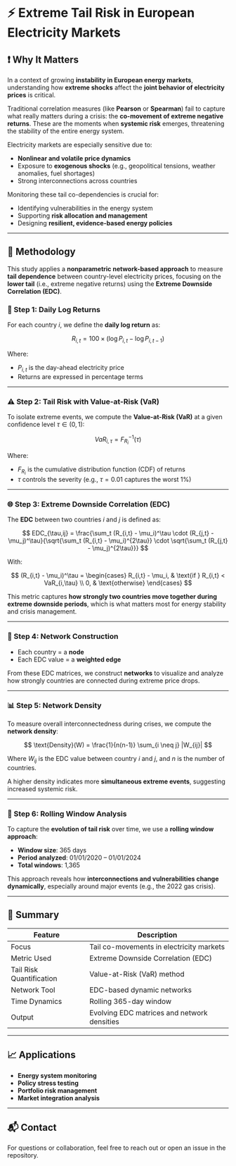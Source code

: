 # ⚡ Extreme Tail Risk in European Electricity Markets

## ❗ Why It Matters

In a context of growing **instability in European energy markets**, understanding how **extreme shocks** affect the **joint behavior of electricity prices** is critical.

Traditional correlation measures (like **Pearson** or **Spearman**) fail to capture what really matters during a crisis: the **co-movement of extreme negative returns**. These are the moments when **systemic risk** emerges, threatening the stability of the entire energy system.

Electricity markets are especially sensitive due to:

- **Nonlinear and volatile price dynamics**
- Exposure to **exogenous shocks** (e.g., geopolitical tensions, weather anomalies, fuel shortages)
- Strong interconnections across countries

Monitoring these tail co-dependencies is crucial for:

- Identifying vulnerabilities in the energy system  
- Supporting **risk allocation and management**
- Designing **resilient, evidence-based energy policies**

---

## 🧠 Methodology

This study applies a **nonparametric network-based approach** to measure **tail dependence** between country-level electricity prices, focusing on the **lower tail** (i.e., extreme negative returns) using the **Extreme Downside Correlation (EDC)**.

### 🔢 Step 1: Daily Log Returns

For each country $i$, we define the **daily log return** as:

$$
R_{i,t} = 100 \times (\log P_{i,t} - \log P_{i,t-1})
$$

Where:
- $P_{i,t}$ is the day-ahead electricity price
- Returns are expressed in percentage terms

---

### ⚠️ Step 2: Tail Risk with Value-at-Risk (VaR)

To isolate extreme events, we compute the **Value-at-Risk (VaR)** at a given confidence level $\tau \in (0, 1)$:

$$
VaR_{i,\tau} = F^{-1}_{R_i}(\tau)
$$

Where:
- $F_{R_i}$ is the cumulative distribution function (CDF) of returns
- $\tau$ controls the severity (e.g., $\tau = 0.01$ captures the worst 1%)

---

### 🌐 Step 3: Extreme Downside Correlation (EDC)

The **EDC** between two countries $i$ and $j$ is defined as:

$$
EDC_{\tau,ij} = \frac{\sum_t (R_{i,t} - \mu_i)^\tau \cdot (R_{j,t} - \mu_j)^\tau}{\sqrt{\sum_t (R_{i,t} - \mu_i)^{2\tau}} \cdot \sqrt{\sum_t (R_{j,t} - \mu_j)^{2\tau}}}
$$

With:

$$
(R_{i,t} - \mu_i)^\tau = 
\begin{cases}
R_{i,t} - \mu_i, & \text{if } R_{i,t} < VaR_{i,\tau} \\
0, & \text{otherwise}
\end{cases}
$$

This metric captures **how strongly two countries move together during extreme downside periods**, which is what matters most for energy stability and crisis management.

---

### 🔗 Step 4: Network Construction

- Each country = a **node**
- Each EDC value = a **weighted edge**

From these EDC matrices, we construct **networks** to visualize and analyze how strongly countries are connected during extreme price drops.

---

### 📊 Step 5: Network Density

To measure overall interconnectedness during crises, we compute the **network density**:

$$
\text{Density}(W) = \frac{1}{n(n-1)} \sum_{i \neq j} |W_{ij}|
$$

Where $W_{ij}$ is the EDC value between country $i$ and $j$, and $n$ is the number of countries.

A higher density indicates more **simultaneous extreme events**, suggesting increased systemic risk.

---

### 🔁 Step 6: Rolling Window Analysis

To capture the **evolution of tail risk** over time, we use a **rolling window approach**:

- **Window size**: 365 days
- **Period analyzed**: 01/01/2020 – 01/01/2024
- **Total windows**: 1,365

This approach reveals how **interconnections and vulnerabilities change dynamically**, especially around major events (e.g., the 2022 gas crisis).

---

## 📌 Summary

| Feature                  | Description                                       |
|--------------------------|---------------------------------------------------|
| Focus                   | Tail co-movements in electricity markets          |
| Metric Used             | Extreme Downside Correlation (EDC)                |
| Tail Risk Quantification| Value-at-Risk (VaR) method                        |
| Network Tool            | EDC-based dynamic networks                        |
| Time Dynamics           | Rolling 365-day window                            |
| Output                  | Evolving EDC matrices and network densities       |

---

## 📈 Applications

- **Energy system monitoring**
- **Policy stress testing**
- **Portfolio risk management**
- **Market integration analysis**

---

## 📬 Contact

For questions or collaboration, feel free to reach out or open an issue in the repository.
